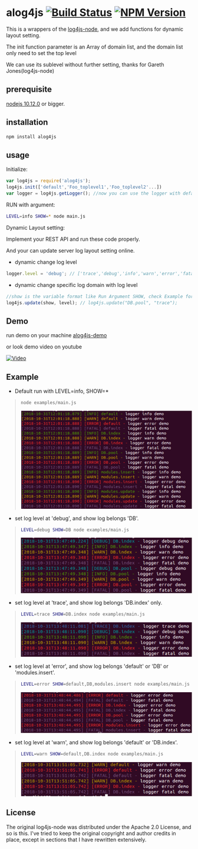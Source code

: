 # alog4js [![Build Status][travis-image]][travis-url] [![NPM Version][npm-image]][npm-url]
[travis-image]: https://travis-ci.org/alanbright/alog4js.svg?branch=master
[travis-url]: https://travis-ci.org/alanbright/alog4js
[npm-image]: https://img.shields.io/npm/v/alog4js.svg
[npm-url]: https://npmjs.org/package/alog4js

This is a wrappers of the [log4js-node](https://github.com/log4js-node/log4js-node),
and we add functions for dynamic layout setting.

The init function parameter is an Array of domain list, 
and the domain list only need to set the top level

We can use its sublevel without further setting, thanks for Gareth Jones(log4js-node)

## prerequisite
[nodejs 10.12.0](https://nodejs.org/dist/v10.12.0/) or bigger.

## installation

```bash
npm install alog4js
```

## usage

Initialize:
```javascript
var log4js = require('alog4js');
log4js.init(['default','Foo_toplevel1','Foo_toplevel2'...])
var logger = log4js.getLogger(); //now you can use the logger with default tag
```

RUN with argument:
```bash
LEVEL=info SHOW=* node main.js
```

Dynamic Layout setting:

Implement your REST API and run these code properly.

And your can update server log layout setting online.

* dynamic change log level
```javascript
logger.level = 'debug'; // ['trace','debug','info','warn','error','fatal']
```

* dynamic change specific log domain with log level
```javascript
//show is the variable format like Run Argument SHOW, check Example for further information
log4js.update(show, level); // log4js.update("DB.pool", "trace");
```

## Demo

run demo on your machine
[alog4js-demo](https://github.com/alanbright/alog4js-demo)

or look demo video on youtube

[![Video](http://img.youtube.com/vi/iDieNYhmOik/0.jpg)](https://www.youtube.com/watch?v=iDieNYhmOik)

## Example

* Default run with LEVEL=info, SHOW=*
>```bash
> node examples/main.js
>```
> ![Demo1](https://raw.githubusercontent.com/alanbright/alog4js/master/screenshots/demo1.PNG)

* set log level at 'debug', and show log belongs 'DB'.
>```bash
>LEVEL=debug SHOW=DB node examples/main.js
>```
> ![Demo2](https://raw.githubusercontent.com/alanbright/alog4js/master/screenshots/demo2.PNG)


* set log level at 'trace', and show log belongs 'DB.index' only.
>```bash
>LEVEL=trace SHOW=DB.index node examples/main.js
>```
>![Demo3](https://raw.githubusercontent.com/alanbright/alog4js/master/screenshots/demo3.PNG)


* set log level at 'error', and show log belongs 'default' or 'DB' or 'modules.insert'.
>```bash
>LEVEL=error SHOW=default,DB,modules.insert node examples/main.js
>```
>![Demo4](https://raw.githubusercontent.com/alanbright/alog4js/master/screenshots/demo4.PNG)

* set log level at 'warn', and show log belongs 'default' or 'DB.index'.
>```bash
>LEVEL=warn SHOW=default,DB.index node examples/main.js
>```
>![Demo5](https://raw.githubusercontent.com/alanbright/alog4js/master/screenshots/demo5.PNG)

## License

The original log4js-node was distributed under the Apache 2.0 License, and so is this. I've tried to
keep the original copyright and author credits in place, except in sections that I have rewritten
extensively.
